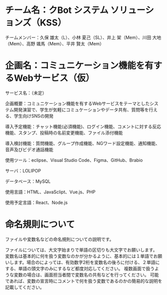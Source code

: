 # チーム名：クBot システム ソリューションズ（KSS）
チームメンバー：久保 雄太（L）、小林 夏己（SL）、井上 架（Mem）、川田 大地（Mem）、高野 颯馬（Mem）、平井 賢太（Mem）

# 企画名：コミュニケーション機能を有するWebサービス（仮）
サービス名：（未定）

企画概要：コミュニケーション機能を有するWebサービスをテーマとしたシステム開発演習で、学生が気軽にコミュケーションやデータ共有、質問等を行える、学生向けSNSの開発

導入予定機能：チャット機能(必須機能)、ログイン機能、コメントに対する反応機能、スタンプ、投稿時の名前変更機能、ファイル添付機能

導入検討機能：質問機能、グループ作成機能、NGワード設定機能、通知機能、音声及びビデオ通話機能

使用ツール：eclipse、Visual Studio Code、Figma、GitHub、Brabio

サーバ：LOLIPOP

データベース：MySQL

使用言語：HTML、JavaSclipt、Vue.js、PHP

使用予定言語：React、Node.js

# 命名規則について
ファイルや変数名などの命名規則についての説明です。

ファイルについては、大文字始まりで単語の区切りも大文字でお願いします。
変数名は基本的に何を扱う変数なのかが分かるように、基本的には１単語でお願いします。場合のによっては、有効数字2桁を変数名の後ろに付ける、２単語にする、単語の頭文字のみにするなど都度対応してください。
複数画面で扱うような変数の場合は、画面担当者間で変数名の共有などを行ってください。
可能であれば、変数の宣言時にコメントで何を扱う変数であるのかの簡易的な説明を記載してください。
